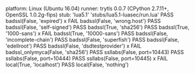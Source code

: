 platform: Linux (Ubuntu 16.04)
runner: trytls 0.0.7 (CPython 2.7.11+, OpenSSL 1.0.2g-fips)
stub: 'lua5.1' 'stubs/lua5.1-luasec/run.lua'
  PASS badssl(False, 'expired')
x FAIL badssl(False, 'wrong.host')
  PASS badssl(False, 'self-signed')
  PASS badssl(True, 'sha256')
  PASS badssl(True, '1000-sans')
x FAIL badssl(True, '10000-sans')
  PASS badssl(False, 'incomplete-chain')
  PASS badssl(False, 'superfish')
  PASS badssl(False, 'edellroot')
  PASS badssl(False, 'dsdtestprovider')
x FAIL badssl_onlymyca(False, 'sha256')
  PASS ssllabs(False, port=10443)
  PASS ssllabs(False, port=10444)
  PASS ssllabs(False, port=10445)
x FAIL local(True, 'localhost')
  PASS local(False, 'nothing')
